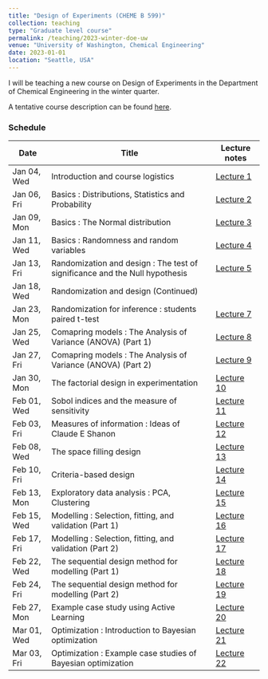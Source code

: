 ```yaml
---
title: "Design of Experiments (CHEME B 599)"
collection: teaching
type: "Graduate level course"
permalink: /teaching/2023-winter-doe-uw
venue: "University of Washington, Chemical Engineering"
date: 2023-01-01
location: "Seattle, USA"
---
```



I will be teaching a new course on Design of Experiments in the Department of Chemical Engineering in the winter quarter. 

A tentative course description can be found [here](http://kiranvad.github.io/files/teaching/DOE/course_description.pdf). 

### Schedule

| Date | Title|  Lecture notes |
| --------|------ | ------------------------------------------------------------ |
| Jan 04, Wed    | Introduction and course logistics   | [Lecture 1](http://kiranvad.github.io/files/teaching/DOE/lec01.pdf)|
| Jan 06, Fri    | Basics : Distributions, Statistics and Probability   | [Lecture 2](http://kiranvad.github.io/files/teaching/DOE/lec02.pdf)|
| Jan 09, Mon    | Basics : The Normal distribution   | [Lecture 3](http://kiranvad.github.io/files/teaching/DOE/lec03.pdf)|
| Jan 11, Wed    | Basics : Randomness and random variables   | [Lecture 4](http://kiranvad.github.io/files/teaching/DOE/lec04.pdf)|
| Jan 13, Fri    | Randomization and design : The test of significance and the Null hypothesis | [Lecture 5](http://kiranvad.github.io/files/teaching/DOE/lec05.pdf)|
| Jan 18, Wed    | Randomization and design (Continued)   | |
| Jan 23, Mon    | Randomization for inference : students paired t-test   | [Lecture 7](#)|
| Jan 25, Wed    | Comapring models :  The Analysis of Variance (ANOVA) (Part 1)| [Lecture 8](#)|
| Jan 27, Fri    | Comapring models :  The Analysis of Variance (ANOVA) (Part 2)   | [Lecture 9](#)|
| Jan 30, Mon    | The factorial design in experimentation   | [Lecture 10](#)|
| Feb 01, Wed    | Sobol indices and the measure of sensitivity| [Lecture 11](#)|
| Feb 03, Fri    | Measures of information : Ideas of Claude E Shanon   | [Lecture 12](#)|
| Feb 08, Wed    | The space filling design   | [Lecture 13](#)|
| Feb 10, Fri    | Criteria-based design   | [Lecture 14](#)|
| Feb 13, Mon    | Exploratory data analysis : PCA, Clustering   | [Lecture 15](#)|
| Feb 15, Wed    | Modelling : Selection, fitting, and validation (Part 1)   | [Lecture 16](#)|
| Feb 17, Fri    | Modelling : Selection, fitting, and validation (Part 2)   | [Lecture 17](#)|
| Feb 22, Wed    | The sequential design method for modelling (Part 1)   | [Lecture 18](#)|
| Feb 24, Fri    | The sequential design method for modelling (Part 2)   | [Lecture 19](#)|
| Feb 27, Mon    | Example case study using Active Learning   | [Lecture 20](#)|
| Mar 01, Wed    | Optimization : Introduction to Bayesian optimization   | [Lecture 21](#)|
| Mar 03, Fri    | Optimization : Example case studies of Bayesian optimization   | [Lecture 22](#)|


